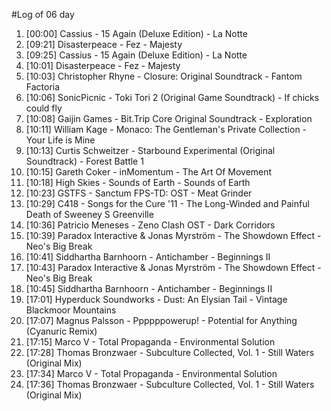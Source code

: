 #Log of 06 day

1. [00:00] Cassius - 15 Again (Deluxe Edition) - La Notte
1. [09:21] Disasterpeace - Fez - Majesty
1. [09:25] Cassius - 15 Again (Deluxe Edition) - La Notte
1. [10:01] Disasterpeace - Fez - Majesty
1. [10:03] Christopher Rhyne - Closure: Original Soundtrack - Fantom Factoria
1. [10:06] SonicPicnic - Toki Tori 2 (Original Game Soundtrack) - If chicks could fly
1. [10:08] Gaijin Games - Bit.Trip Core Original Soundtrack - Exploration
1. [10:11] William Kage - Monaco: The Gentleman's Private Collection - Your Life is Mine
1. [10:13] Curtis Schweitzer - Starbound Experimental (Original Soundtrack) - Forest Battle 1
1. [10:15] Gareth Coker - inMomentum - The Art Of Movement
1. [10:18] High Skies - Sounds of Earth - Sounds of Earth
1. [10:23] GSTFS - Sanctum FPS-TD: OST - Meat Grinder
1. [10:29] C418 - Songs for the Cure '11 - The Long-Winded and Painful Death of Sweeney S Greenville
1. [10:36] Patricio Meneses - Zeno Clash OST - Dark Corridors
1. [10:39] Paradox Interactive & Jonas Myrström - The Showdown Effect - Neo's Big Break
1. [10:41] Siddhartha Barnhoorn - Antichamber - Beginnings II
1. [10:43] Paradox Interactive & Jonas Myrström - The Showdown Effect - Neo's Big Break
1. [10:45] Siddhartha Barnhoorn - Antichamber - Beginnings II
1. [17:01] Hyperduck Soundworks - Dust: An Elysian Tail - Vintage Blackmoor Mountains
1. [17:07] Magnus Palsson - Ppppppowerup! - Potential for Anything (Cyanuric Remix)
1. [17:15] Marco V - Total Propaganda - Environmental Solution
1. [17:28] Thomas Bronzwaer - Subculture Collected, Vol. 1 - Still Waters (Original Mix)
1. [17:34] Marco V - Total Propaganda - Environmental Solution
1. [17:36] Thomas Bronzwaer - Subculture Collected, Vol. 1 - Still Waters (Original Mix)
